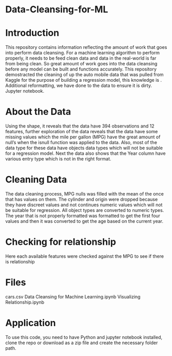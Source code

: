 # Data-Cleansing-for-ML
# Introduction
This repository contains information reflecting the amount of work that goes into perform data cleansing. For a machine learning algorithm to perform properly, it needs to be feed clean data and data in the real-world is far from being clean. So great amount of work goes into the data cleansing before any model can be built and functions accurately. This repository demostracted the cleaning of up the auto mobile data that was pulled from Kaggle for the purpose of building a regression model, this knowledge is . Additional reformatting, we have done to the data to ensure it is dirty. Jupyter notebook. 

# About the Data
Using the shape, it reveals that the data have 394 observations and 12 features, further exploration of the data reveals that the data have some missing values which the mile per gallon (MPG) have the great amount of null’s when the isnull function was applied to the data. Also, most of the data type for these data have objects data types which will not be suitable for a regression model. Next the data also shows that the Year column have various entry type which is not in the right format.

# Cleaning Data
The data cleaning process, MPG nulls was filled with the mean of the once that has values on them. The cylinder and origin were dropped because they have discreet values and not continues numeric values which will not be suitable for regression. All object types are converted to numeric types. The year that is not properly formatted was formatted to get the first four values and then it was converted to get the age based on the current year. 

# Checking for relationship
Here each available features were checked against the MPG to see if there is relationship

# Files 
cars.csv
Data Cleansing for Machine Learning.ipynb
Visualizing Relationship.ipynb

# Application
To use this code, you need to have Python and jupyter notebook installed, clone the repo or download as a zip file and create the necessary folder path. 
